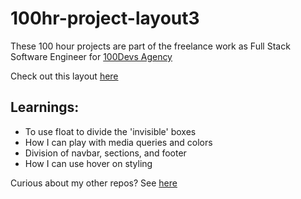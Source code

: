 # 100hr-project-layout3

These 100 hour projects are part of the freelance work as Full Stack Software Engineer for [100Devs Agency](https://www.linkedin.com/company/100devs/)

Check out this layout [here](https://agcdtmr.github.io/100hr-project-layout3/)

## Learnings:

- To use float to divide the 'invisible' boxes
- How I can play with media queries and colors
- Division of navbar, sections, and footer
- How I can use hover on styling

Curious about my other repos? See [here](https://github.com/agcdtmr?tab=repositories)
